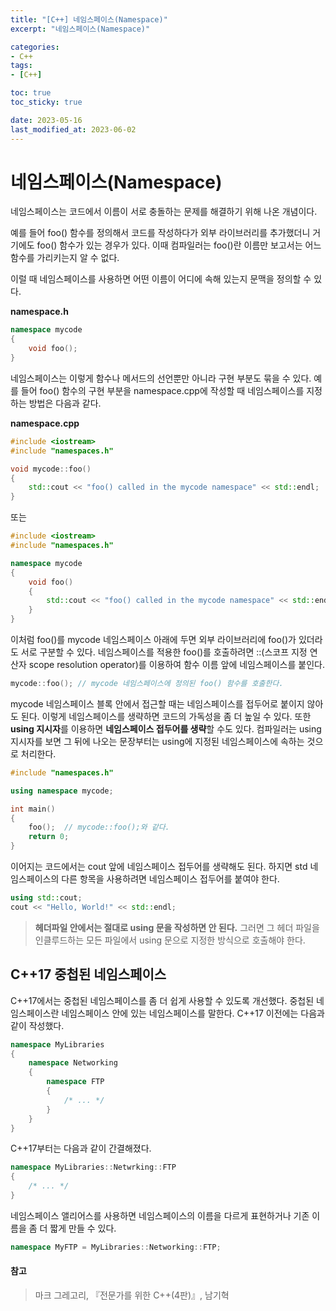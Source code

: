 ```yaml
---
title: "[C++] 네임스페이스(Namespace)"
excerpt: "네임스페이스(Namespace)"

categories:
- C++
tags:
- [C++]

toc: true
toc_sticky: true

date: 2023-05-16
last_modified_at: 2023-06-02
---
```

# 네임스페이스(Namespace)

네임스페이스는 코드에서 이름이 서로 충돌하는 문제를 해결하기 위해 나온 개념이다.

예를 들어 foo() 함수를 정의해서 코드를 작성하다가 외부 라이브러리를 추가했더니 거기에도 foo() 함수가 있는 경우가 있다. 이때 컴파일러는 foo()란 이름만 보고서는 어느 함수를 가리키는지 알 수 없다.

이럴 때 네임스페이스를 사용하면 어떤 이름이 어디에 속해 있는지 문맥을 정의할 수 있다.



**namespace.h**

```cpp
namespace mycode
{
    void foo();
}
```

네임스페이스는 이렇게 함수나 메서드의 선언뿐만 아니라 구현 부분도 묶을 수 있다. 예를 들어 foo() 함수의 구현 부분을 namespace.cpp에 작성할 때 네임스페이스를 지정하는 방법은 다음과 같다.



**namespace.cpp**

```cpp
#include <iostream>
#include "namespaces.h"

void mycode::foo()
{
    std::cout << "foo() called in the mycode namespace" << std::endl;
}
```

또는

```cpp
#include <iostream>
#include "namespaces.h"

namespace mycode
{
    void foo()
    {
        std::cout << "foo() called in the mycode namespace" << std::endl;
	}
}
```



이처럼 foo()를 mycode 네임스페이스 아래에 두면 외부 라이브러리에 foo()가 있더라도 서로 구분할 수 있다. 네임스페이스를 적용한 foo()를 호출하려면 ::(스코프 지정 연산자 scope resolution operator)를 이용하여 함수 이름 앞에 네임스페이스를 붙인다.

```cpp
mycode::foo(); // mycode 네임스페이스에 정의된 foo() 함수를 호출한다.
```

mycode 네임스페이스 블록 안에서 접근할 때는 네임스페이스를 접두어로 붙이지 않아도 된다. 이렇게 네임스페이스를 생략하면 코드의 가독성을 좀 더 높일 수 있다. 또한 **using 지시자**를 이용하면 **네임스페이스 접두어를 생략**할 수도 있다. 컴파일러는 using 지시자를 보면 그 뒤에 나오는 문장부터는 using에 지정된 네임스페이스에 속하는 것으로 처리한다.

```cpp
#include "namespaces.h"

using namespace mycode;

int main()
{
    foo();	// mycode::foo();와 같다.
    return 0;
}
```

이어지는 코드에서는 cout 앞에 네임스페이스 접두어를 생략해도 된다. 하지면 std 네임스페이스의 다른 항목을 사용하려면 네임스페이스 접두어를 붙여야 한다.

```cpp
using std::cout;
cout << "Hello, World!" << std::endl;
```



> **헤더파일 안에서는 절대로 using 문을 작성하면 안 된다.** 그러면 그 헤더 파일을 인클루드하는 모든 파일에서 using 문으로 지정한 방식으로 호출해야 한다.



## C++17 중첩된 네임스페이스

C++17에서는 중첩된 네임스페이스를 좀 더 쉽게 사용할 수 있도록 개선했다. 중첩된 네임스페이스란 네임스페이스 안에 있는 네임스페이스를 말한다. C++17 이전에는 다음과 같이 작성했다.

```cpp
namespace MyLibraries
{
    namespace Networking 
    {
        namespace FTP
        {
            /* ... */
        }
    }
}
```

C++17부터는 다음과 같이 간결해졌다.

```cpp
namespace MyLibraries::Netwrking::FTP
{
	/* ... */
}
```

네임스페이스 앨리어스를 사용하면 네임스페이스의 이름을 다르게 표현하거나 기존 이름을 좀 더 짧게 만들 수 있다.

```cpp
namespace MyFTP = MyLibraries::Networking::FTP;
```



#### 참고

> 마크 그레고리, 『전문가를 위한 C++(4판)』, 남기혁
>

